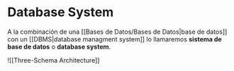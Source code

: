 # Database System
A la combinación de una [[Bases de Datos/Bases de Datos|base de datos]] con un [[DBMS|database managment system]] lo llamaremos **sistema de base de datos** o **database system**.

![[Three-Schema Architecture]]
